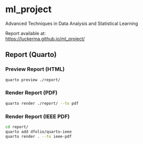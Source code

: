 # ml_project

Advanced Techniques in Data Analysis and Statistical Learning

Report available at:\
https://luckerma.github.io/ml_project/

## Report (Quarto)

### Preview Report (HTML)

```bash
quarto preview ./report/
```

### Render Report (PDF)

```bash
quarto render ./report/ --to pdf
```

### Render Report (IEEE PDF)

```bash
cd report/
quarto add dfolio/quarto-ieee
quarto render . --to ieee-pdf
```
